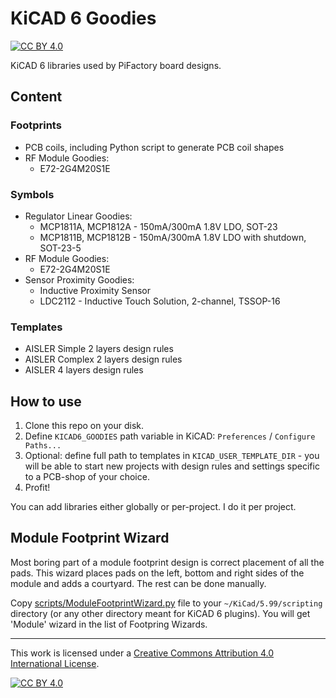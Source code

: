 # KiCAD 6 Goodies
[![CC BY 4.0][cc-by-shield]][cc-by]

KiCAD 6 libraries used by PiFactory board designs. 

## Content
### Footprints

* PCB coils, including Python script to generate PCB coil shapes
* RF Module Goodies:
  * E72-2G4M20S1E
  
### Symbols

* Regulator Linear Goodies:
  * MCP1811A, MCP1812A - 150mA/300mA 1.8V LDO, SOT-23
  * MCP1811B, MCP1812B - 150mA/300mA 1.8V LDO with shutdown, SOT-23-5
* RF Module Goodies:
  * E72-2G4M20S1E
* Sensor Proximity Goodies:
  * Inductive Proximity Sensor
  * LDC2112 - Inductive Touch Solution, 2-channel, TSSOP-16

### Templates

* AISLER Simple 2 layers design rules
* AISLER Complex 2 layers design rules
* AISLER 4 layers design rules

## How to use

1. Clone this repo on your disk.
2. Define `KICAD6_GOODIES` path variable in KiCAD: `Preferences` / `Configure Paths...`
3. Optional: define full path to templates in `KICAD_USER_TEMPLATE_DIR` - you will be able to start new projects with design rules and settings specific to a PCB-shop of your choice.
4. Profit!

You can add libraries either globally or per-project. I do it per project.

## Module Footprint Wizard

Most boring part of a module footprint design is correct placement of all the pads. This wizard places pads on the left, bottom and right sides of the module and adds a courtyard. The rest can be done manually.

Copy [scripts/ModuleFootprintWizard.py](scripts/ModuleFootprintWizard.py) file to your `~/KiCad/5.99/scripting` directory (or any other directory meant for KiCAD 6 plugins). You will get 'Module' wizard in the list of Footpring Wizards.


---
This work is licensed under a
[Creative Commons Attribution 4.0 International License][cc-by].

[![CC BY 4.0][cc-by-image]][cc-by]

[cc-by]: http://creativecommons.org/licenses/by/4.0/
[cc-by-image]: https://i.creativecommons.org/l/by/4.0/88x31.png
[cc-by-shield]: https://img.shields.io/badge/License-CC%20BY%204.0-lightgrey.svg